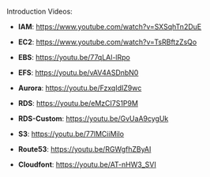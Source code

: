 Introduction Videos:
- **IAM**: https://www.youtube.com/watch?v=SXSqhTn2DuE

- **EC2**: https://www.youtube.com/watch?v=TsRBftzZsQo
- **EBS**: https://youtu.be/77qLAl-lRpo
- **EFS**: https://youtu.be/vAV4ASDnbN0

- **Aurora**: https://youtu.be/FzxqIdIZ9wc
- **RDS**: https://youtu.be/eMzCI7S1P9M
- **RDS-Custom**: https://youtu.be/GvUaA9cygUk

- **S3**: https://youtu.be/77lMCiiMilo
- **Route53**: https://youtu.be/RGWgfhZByAI
- **Cloudfont**: https://youtu.be/AT-nHW3_SVI
